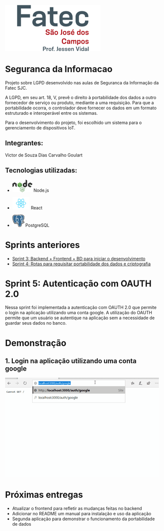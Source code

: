 <img src="img/logo_fatecsjc.png" height=150px>

# Seguranca da Informacao
Projeto sobre LGPD desenvolvido nas aulas de Seguranca da Informação da Fatec SJC.

A LGPD, em seu art. 18, V, prevê o direito à portabilidade dos dados a outro fornecedor de serviço ou produto, mediante a uma requisição. Para que a portabilidade ocorra, o controlador deve fornecer os dados em um formato estruturado e interoperável entre os sistemas.

Para o desenvolvimento do projeto, foi escolhido um sistema para o gerenciamento de dispositivos IoT.

## Integrantes: 
Victor de Souza Dias Carvalho Goulart

## Tecnologias utilizadas:
- [<img src="img/logo_nodejs.png" height=40px>](https://nodejs.org/en/) Node.js

- [<img src="img/logo_react.png" height=40px>](https://reactjs.org/) React

- [<img src="img/logo_postgresql.png" height=40px>](https://www.postgresql.org/) PostgreSQL
  
# Sprints anteriores
- [Sprint 3: Backend + Frontend + BD para iniciar o desenvolvimento](https://github.com/GrT1212/Seguranca-Informacao/tree/V1.0.0)
- [Sprint 4: Rotas para requisitar portabilidade dos dados e criptografia](https://github.com/GrT1212/Seguranca-Informacao/tree/V2.1.0)
  
# Sprint 5: Autenticação com OAUTH 2.0
Nessa sprint foi implementada a autenticação com OAUTH 2.0 que permite o login na aplicação utilizando uma conta google. A utilização do OAUTH permite que um usuário se autentique na aplicação sem a necessidade de guardar seus dados no banco.

# Demonstração
## 1. Login na aplicação utilizando uma conta google
<img src="img/oauth.gif">

# Próximas entregas
- Atualizar o frontend para refletir as mudanças feitas no backend 
- Adicionar no README um manual para instalação e uso da aplicação
- Segunda aplicação para demonstrar o funcionamento da portabilidade de dados